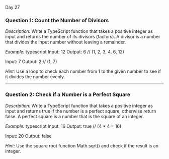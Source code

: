 Day 27

### Question 1: Count the Number of Divisors
*Description:*
Write a TypeScript function that takes a positive integer as input and returns the number of its divisors (factors). A divisor is a number that divides the input number without leaving a remainder.

*Example:*
typescript
Input: 12
Output: 6  // (1, 2, 3, 4, 6, 12)

Input: 7
Output: 2  // (1, 7)


*Hint:* Use a loop to check each number from 1 to the given number to see if it divides the number evenly.

---

### Question 2: Check if a Number is a Perfect Square
*Description:*
Write a TypeScript function that takes a positive integer as input and returns true if the number is a perfect square, otherwise return false. A perfect square is a number that is the square of an integer.

*Example:*
typescript
Input: 16
Output: true  // (4 * 4 = 16)

Input: 20
Output: false


*Hint:* Use the square root function Math.sqrt() and check if the result is an integer.